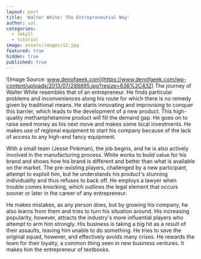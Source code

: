 ```yaml
---
layout: post
title: 'Walter White: The Entrepreneurial Way'
author: sal
categories:
  - Jekyll
  - tutorial
image: assets/images/12.jpg
featured: true
hidden: true
published: true
---
```

![Image Source: www.denofgeek.com](https://www.denofgeek.com/wp-content/uploads/2013/07/288895.jpg?resize=636%2C432)
The journey of Walter White resembles that of an entrepreneur. He finds particular problems and inconveniences along his route for which there is no remedy given by traditional means. He starts innovating and improvising to conquer this barrier, which leads to the development of a new product. This high-quality methamphetamine product will fill the demand gap. He goes on to raise seed money as his next move and makes some local investments. He makes use of regional equipment to start his company because of the lack of access to any high-end fancy equipment.


With a small team (Jesse Pinkman), the job begins, and he is also actively involved in the manufacturing process. White works to build value for his brand and shows how his brand is different and better than what is available on the market. The pre-existing players, challenged by a new participant, attempt to exploit him, but he understands his product's stunning individuality and thus refuses to back off. He employs a lawyer when trouble comes knocking, which outlines the legal element that occurs sooner or later in the career of any entrepreneur.


He makes mistakes, as any person does, but by growing his company, he also learns from them and tries to turn his situation around. His increasing popularity, however, attracts the industry's more influential players who attempt to arm him strongly. His business is taking a big hit as a result of their assaults, leaving him unable to do something. He tries to save the original squad, however, and effectively avoids many crises. He rewards the team for their loyalty, a common thing seen in new business ventures. It makes him the entrepreneur of textbooks.